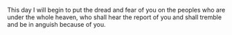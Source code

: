This day I will begin to put the dread and fear of you on the peoples who are under the whole heaven, who shall hear the report of you and shall tremble and be in anguish because of you.
